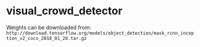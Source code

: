 # visual_crowd_detector

Weights can be downloaded from: `http://download.tensorflow.org/models/object_detection/mask_rcnn_inception_v2_coco_2018_01_28.tar.gz`
